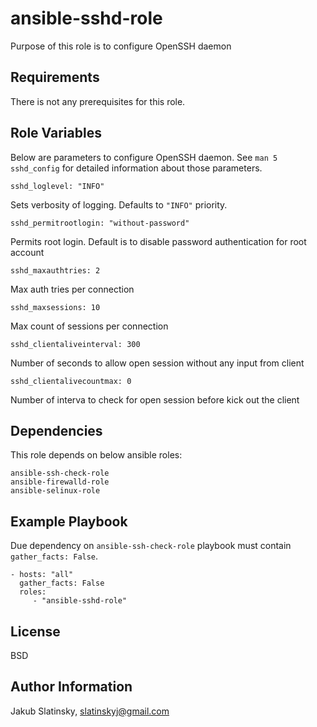 ansible-sshd-role
=========

Purpose of this role is to configure OpenSSH daemon

Requirements
------------

There is not any prerequisites for this role. 

Role Variables
--------------

Below are parameters to configure OpenSSH daemon. See `man 5 sshd_config` for detailed information about those parameters.

    sshd_loglevel: "INFO"

Sets verbosity of logging. Defaults to `"INFO"` priority.

    sshd_permitrootlogin: "without-password"

Permits root login. Default is to disable password authentication for root account

    sshd_maxauthtries: 2

Max auth tries per connection

    sshd_maxsessions: 10

Max count of sessions per connection

    sshd_clientaliveinterval: 300

Number of seconds to allow open session without any input from client

    sshd_clientalivecountmax: 0

Number of interva to check for open session before kick out the client


Dependencies
------------

This role depends on below ansible roles:

    ansible-ssh-check-role
    ansible-firewalld-role
    ansible-selinux-role

Example Playbook
----------------

Due dependency on `ansible-ssh-check-role` playbook must contain `gather_facts: False`.

    - hosts: "all"
      gather_facts: False
      roles:
         - "ansible-sshd-role"

License
-------

BSD

Author Information
------------------

Jakub Slatinsky, slatinskyj@gmail.com
